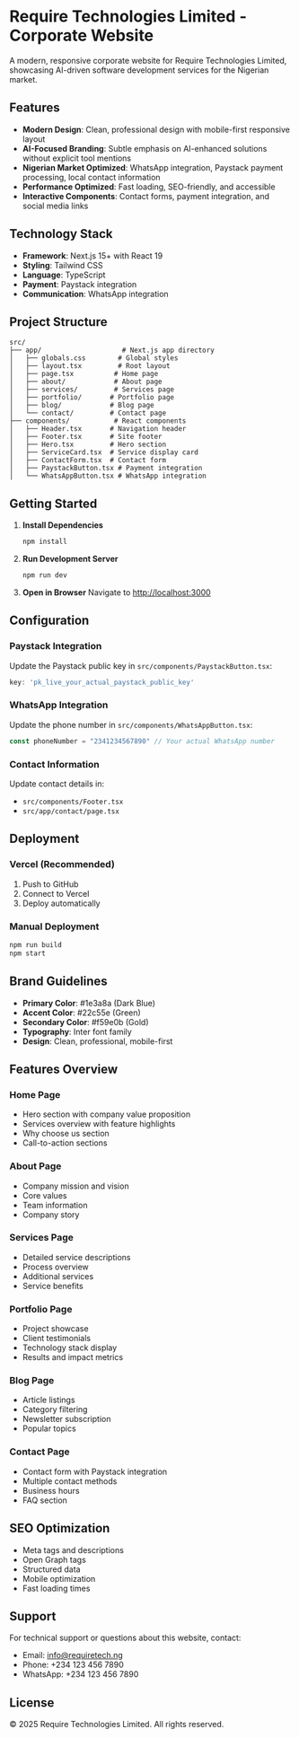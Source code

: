 # Require Technologies Limited - Corporate Website

A modern, responsive corporate website for Require Technologies Limited, showcasing AI-driven software development services for the Nigerian market.

## Features

- **Modern Design**: Clean, professional design with mobile-first responsive layout
- **AI-Focused Branding**: Subtle emphasis on AI-enhanced solutions without explicit tool mentions
- **Nigerian Market Optimized**: WhatsApp integration, Paystack payment processing, local contact information
- **Performance Optimized**: Fast loading, SEO-friendly, and accessible
- **Interactive Components**: Contact forms, payment integration, and social media links

## Technology Stack

- **Framework**: Next.js 15+ with React 19
- **Styling**: Tailwind CSS
- **Language**: TypeScript
- **Payment**: Paystack integration
- **Communication**: WhatsApp integration

## Project Structure

```
src/
├── app/                    # Next.js app directory
│   ├── globals.css        # Global styles
│   ├── layout.tsx         # Root layout
│   ├── page.tsx          # Home page
│   ├── about/            # About page
│   ├── services/         # Services page
│   ├── portfolio/       # Portfolio page
│   ├── blog/            # Blog page
│   └── contact/         # Contact page
├── components/           # React components
│   ├── Header.tsx       # Navigation header
│   ├── Footer.tsx       # Site footer
│   ├── Hero.tsx         # Hero section
│   ├── ServiceCard.tsx  # Service display card
│   ├── ContactForm.tsx  # Contact form
│   ├── PaystackButton.tsx # Payment integration
│   └── WhatsAppButton.tsx # WhatsApp integration
```

## Getting Started

1. **Install Dependencies**
   ```bash
   npm install
   ```

2. **Run Development Server**
   ```bash
   npm run dev
   ```

3. **Open in Browser**
   Navigate to [http://localhost:3000](http://localhost:3000)

## Configuration

### Paystack Integration
Update the Paystack public key in `src/components/PaystackButton.tsx`:
```typescript
key: 'pk_live_your_actual_paystack_public_key'
```

### WhatsApp Integration
Update the phone number in `src/components/WhatsAppButton.tsx`:
```typescript
const phoneNumber = "2341234567890" // Your actual WhatsApp number
```

### Contact Information
Update contact details in:
- `src/components/Footer.tsx`
- `src/app/contact/page.tsx`

## Deployment

### Vercel (Recommended)
1. Push to GitHub
2. Connect to Vercel
3. Deploy automatically

### Manual Deployment
```bash
npm run build
npm start
```

## Brand Guidelines

- **Primary Color**: #1e3a8a (Dark Blue)
- **Accent Color**: #22c55e (Green)
- **Secondary Color**: #f59e0b (Gold)
- **Typography**: Inter font family
- **Design**: Clean, professional, mobile-first

## Features Overview

### Home Page
- Hero section with company value proposition
- Services overview with feature highlights
- Why choose us section
- Call-to-action sections

### About Page
- Company mission and vision
- Core values
- Team information
- Company story

### Services Page
- Detailed service descriptions
- Process overview
- Additional services
- Service benefits

### Portfolio Page
- Project showcase
- Client testimonials
- Technology stack display
- Results and impact metrics

### Blog Page
- Article listings
- Category filtering
- Newsletter subscription
- Popular topics

### Contact Page
- Contact form with Paystack integration
- Multiple contact methods
- Business hours
- FAQ section

## SEO Optimization

- Meta tags and descriptions
- Open Graph tags
- Structured data
- Mobile optimization
- Fast loading times

## Support

For technical support or questions about this website, contact:
- Email: info@requiretech.ng
- Phone: +234 123 456 7890
- WhatsApp: +234 123 456 7890

## License

© 2025 Require Technologies Limited. All rights reserved.
